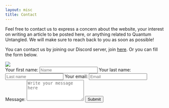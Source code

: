 ```yaml
---
layout: misc
title: Contact
---
```


Feel free to contact us to express a concern about the website, your interest on writing an article to be posted here, or anything related to Quantum Untangled. We will make sure to reach back to you as soon as possible!

You can contact us by joining our Discord server, join [here](https://discord.gg/ZCVtHTbepq). Or you can fill the form below.

<div class="form_container">
    <img src="{{ site.url }}/assets/images/cover_2.jpg">
    <form action="https://formspree.io/f/mwkavqwd" method="POST">
        <label for="fname">Your first name:</label>
        <input type="text" id="fname" name="firstname" placeholder="Name" required>
        <label for="lname">Your last name:</label>
        <input type="text" id="lname" name="lastname" placeholder="Last name" required>
        <label for="email">Your email:</label>
        <input type="email" id="email" name="_replyto" placeholder="Email" required>
        <label for="subject">Message:</label>
        <textarea id="subject" name="subject" placeholder="Write your message here" style="height: 5em;"></textarea>
        <input type="submit" value="Submit">
    </form>
</div>